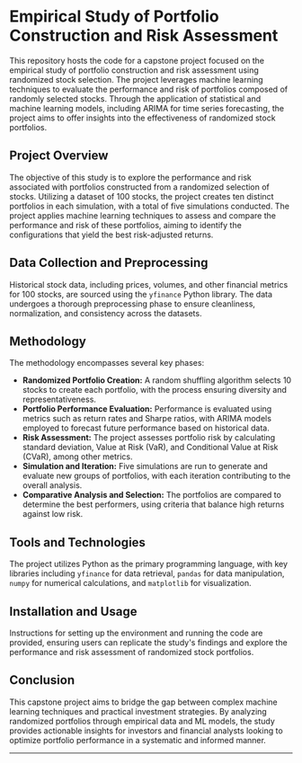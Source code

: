
# Empirical Study of Portfolio Construction and Risk Assessment

This repository hosts the code for a capstone project focused on the empirical study of portfolio construction and risk assessment using randomized stock selection. The project leverages machine learning techniques to evaluate the performance and risk of portfolios composed of randomly selected stocks. Through the application of statistical and machine learning models, including ARIMA for time series forecasting, the project aims to offer insights into the effectiveness of randomized stock portfolios.

## Project Overview

The objective of this study is to explore the performance and risk associated with portfolios constructed from a randomized selection of stocks. Utilizing a dataset of 100 stocks, the project creates ten distinct portfolios in each simulation, with a total of five simulations conducted. The project applies machine learning techniques to assess and compare the performance and risk of these portfolios, aiming to identify the configurations that yield the best risk-adjusted returns.

## Data Collection and Preprocessing

Historical stock data, including prices, volumes, and other financial metrics for 100 stocks, are sourced using the `yfinance` Python library. The data undergoes a thorough preprocessing phase to ensure cleanliness, normalization, and consistency across the datasets.

## Methodology

The methodology encompasses several key phases:

- **Randomized Portfolio Creation:** A random shuffling algorithm selects 10 stocks to create each portfolio, with the process ensuring diversity and representativeness.
- **Portfolio Performance Evaluation:** Performance is evaluated using metrics such as return rates and Sharpe ratios, with ARIMA models employed to forecast future performance based on historical data.
- **Risk Assessment:** The project assesses portfolio risk by calculating standard deviation, Value at Risk (VaR), and Conditional Value at Risk (CVaR), among other metrics.
- **Simulation and Iteration:** Five simulations are run to generate and evaluate new groups of portfolios, with each iteration contributing to the overall analysis.
- **Comparative Analysis and Selection:** The portfolios are compared to determine the best performers, using criteria that balance high returns against low risk.

## Tools and Technologies

The project utilizes Python as the primary programming language, with key libraries including `yfinance` for data retrieval, `pandas` for data manipulation, `numpy` for numerical calculations, and `matplotlib` for visualization.

## Installation and Usage

Instructions for setting up the environment and running the code are provided, ensuring users can replicate the study's findings and explore the performance and risk assessment of randomized stock portfolios.

## Conclusion

This capstone project aims to bridge the gap between complex machine learning techniques and practical investment strategies. By analyzing randomized portfolios through empirical data and ML models, the study provides actionable insights for investors and financial analysts looking to optimize portfolio performance in a systematic and informed manner.

---
